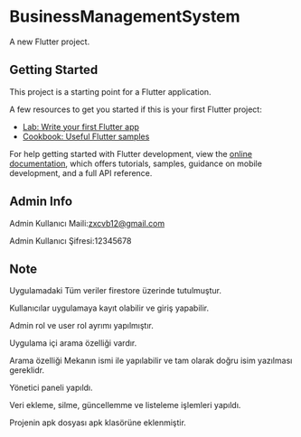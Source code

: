 # BusinessManagementSystem

A new Flutter project.

## Getting Started

This project is a starting point for a Flutter application.

A few resources to get you started if this is your first Flutter project:

- [Lab: Write your first Flutter app](https://docs.flutter.dev/get-started/codelab)
- [Cookbook: Useful Flutter samples](https://docs.flutter.dev/cookbook)

For help getting started with Flutter development, view the
[online documentation](https://docs.flutter.dev/), which offers tutorials,
samples, guidance on mobile development, and a full API reference.

## Admin Info
Admin Kullanıcı Maili:zxcvb12@gmail.com

Admin Kullanıcı Şifresi:12345678


## Note
Uygulamadaki Tüm veriler firestore üzerinde tutulmuştur.

Kullanıcılar uygulamaya kayıt olabilir ve giriş yapabilir.

Admin rol ve user rol ayrımı yapılmıştır.

Uygulama içi arama özelliği vardır.

Arama özelliği Mekanın ismi ile yapılabilir ve tam olarak doğru isim yazılması gereklidr.

Yönetici paneli yapıldı.

Veri ekleme, silme, güncellemme ve listeleme işlemleri yapıldı.

Projenin apk dosyası apk klasörüne eklenmiştir.

